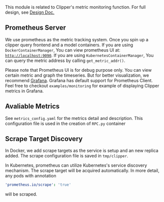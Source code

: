 This module is related to Clipper's metric monitoring function. For full design, see [Design Doc.](https://docs.google.com/document/d/10whRxCc97gOJl4j2lY6R-v7cI_ZoAMVcNGPG_9oj6iY/edit?usp=sharing)

## Prometheus Server
We use prometheus as the metric tracking system. Once you spin up a clipper query frontend and a model containers. 
If you are using `DockerContainerManager`, You can view prometheus UI at: [`http://localhost:9090`](http://localhost:9090). 
If you are using `KubernetesContainerManager`, You can query the metric address by calling `get_metric_addr()`. 

Please note that Prometheus UI is for debug purpose only. You can view certain metric and graph the timeseries. But for better visualization, we recommend [Grafana](https://grafana.com/). Grafana has default support for Prometheus Client. Feel free to checkout `examples/monitoring` for example of displaying Clipper metrics in Grafana.

## Avaliable Metrics
See `metrics_config.yaml` for the metrics detail and description. This configuration file is used in the creation of `RPC.py` container

## Scrape Target Discovery
In Docker, we add scrape targets as the service is setup and an new replica added. The scrape configuration file is saved in `tmp/clipper`. 

In Kubernetes, prometheus can utilize Kubernetes's service discovery mechanism. The scrape target will be acquired automatically. In more detail, any pods with annotation 

```yaml
'prometheus.io/scrape': 'true'
```

will be scraped. 